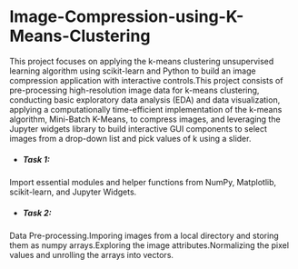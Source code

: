 # Image-Compression-using-K-Means-Clustering
This project focuses on applying the k-means clustering unsupervised learning algorithm using scikit-learn and Python to build an image compression application with interactive controls.This project consists of pre-processing high-resolution image data for k-means clustering, conducting basic exploratory data analysis (EDA) and data visualization, applying a computationally time-efficient implementation of the k-means algorithm, Mini-Batch K-Means, to compress images, and leveraging the Jupyter widgets library to build interactive GUI components to select images from a drop-down list and pick values of k using a slider.

* ##### Task 1:
Import essential modules and helper functions from NumPy, Matplotlib, scikit-learn, and Jupyter Widgets.
* ##### Task 2:
Data Pre-processing.Imporing images from a local directory and storing them as numpy arrays.Exploring the image attributes.Normalizing the pixel values and unrolling the arrays into vectors. 
